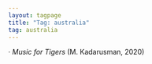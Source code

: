 ```yaml
---
layout: tagpage
title: "Tag: australia"
tag: australia
---
```

· <em>Music for Tigers</em> (M. Kadarusman, 2020)</br>
